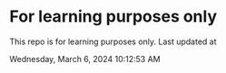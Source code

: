# For learning purposes only
This repo is for learning purposes only.
Last updated at

Wednesday, March 6, 2024 10:12:53 AM

